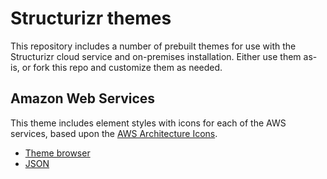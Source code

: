 # Structurizr themes

This repository includes a number of prebuilt themes for use with the Structurizr cloud service and on-premises installation. Either use them as-is, or fork this repo and customize them as needed.

## Amazon Web Services

This theme includes element styles with icons for each of the AWS services, based upon the [AWS Architecture Icons](https://aws.amazon.com/architecture/icons/). 

- [Theme browser](https://structurizr.com/help/theme?url=https://raw.githubusercontent.com/structurizr/themes/master/amazon-web-services/theme.json)
- [JSON](https://raw.githubusercontent.com/structurizr/themes/master/amazon-web-services/theme.json)
